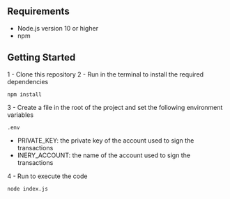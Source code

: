 ## Requirements

* Node.js version 10 or higher
* npm

## Getting Started

1 - Clone this repository
2 - Run  in the terminal to install the required dependencies
```
npm install
```
3 - Create a  file in the root of the project and set the following environment variables
```
.env
```
* PRIVATE_KEY: the private key of the account used to sign the transactions
* INERY_ACCOUNT: the name of the account used to sign the transactions

4 - Run  to execute the code
```
node index.js
```
